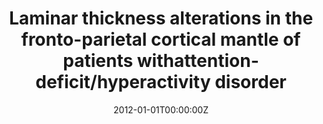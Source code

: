 ---
title: "Laminar thickness alterations in the fronto-parietal cortical mantle of patients withattention-deficit/hyperactivity disorder"
authors:
- Elseline Hoekzema
- Susana Carmona
- J Antoni Ramos Quiroga
- Vanesa Richarte Fernández
- Marisol Picado
- Rosa Bosch
- Juan Carlos Soliva
- Mariana Rovira
- Yolanda Vives
- Antonio Bulbena
- Adolf Tobeña
- Miguel Casas
- Óscar Vilarroya
date: "2012-01-01T00:00:00Z"
doi: ""
publishDate: "2012-01-01T00:00:00Z"
publication_types: ["2"]
publication: "In *PloS one*"
tags:
- Others
featured: false
links:
- name: Link
  url: https://pubmed.ncbi.nlm.nih.gov/23239964/
---